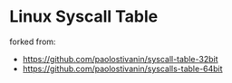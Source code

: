 # Linux Syscall Table

forked from:
- https://github.com/paolostivanin/syscall-table-32bit
- https://github.com/paolostivanin/syscalls-table-64bit
